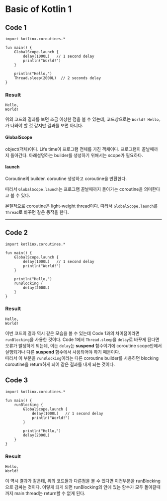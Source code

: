 # Basic of Kotlin 1

## Code 1
```
import kotlinx.coroutines.*

fun main() {
	GlobalScope.launch {
		delay(1000L)   // 1 second delay 
		println("World!")
	}
	
	println("Hello,")
	Thread.sleep(2000L)  // 2 seconds delay
}
```

### Result 
```
Hello,
World!
```

위의 코드와 결과를 보면 조금 이상한 점을 볼 수 있는데, 코드상으로는 `World! Hello,` 가 나와야 할 것 같지만 결과를 보면 아니다.  

#### GlobalScope
object(객체)이다. Life time이 프로그램 전체를 가진 객체이다. 프로그램이 끝날때까지 돌아간다. 아래설명하는 builder를 생성하기 위해서는 scope가 필요하다.  

#### launch
Coroutine의 builder. coroutine 생성하고 coroutine을 반환한다.  

따라서 `GlobalScope.launch`는 프로그램 끝날때까지 돌아가는 coroutine을 의미한다고 볼 수 있다.  

본질적으로 coroutine은 light-weight thread이다. 따라서 `GlobalScope.launch`를 `Thread`로 바꾸면 같은 동작을 한다.  

----  

## Code 2
```
import kotlinx.coroutines.*

fun main() {
	GlobalScope.launch {
		delay(1000L)   // 1 second delay 
		println("World!")
	}
	
	println("Hello,")
	runBlocking {
		delay(2000L)
	}
}
```

### Result 
```
Hello,
World!
```

이번 코드의 결과 역시 같은 모습을 볼 수 있는데 Code 1과의 차이점이라면 `runBlocking`을 사용한 것이다. Code 1에서 `Thread.sleep`을 `delay`로 바꾸게 된다면 오류가 발생하게 되는데, 이는 `delay`는 **suspend** 함수이기에 coroutine scope안에서 실행되거나 다른 **suspend** 함수에서 사용되어야 하기 때문이다.  
따라서 이 부분을 `runBlocking`이라는 다른 coroutine builder를 사용하면 blocking coroutine을 return하게 되어 같은 결과를 내게 되는 것이다.  

## Code 3
```
import kotlinx.coroutines.*

fun main() {
	runBlocking {
	 	GlobalScope.launch {
			delay(1000L)   // 1 second delay 
			println("World!")
		}
	
		println("Hello,")
		delay(2000L)
	}
}
```

### Result 
```
Hello,
World!
```
이 역시 결과가 같은데, 위의 코드들과 다른점을 볼 수 있다면 이전부분을 runBlocking으로 감싸는 것이다. 이렇게 되게 되면 runBlocking의 안에 있는 함수가 모두 돌아갈때 까지 main thread는 return할 수 없게 된다.

